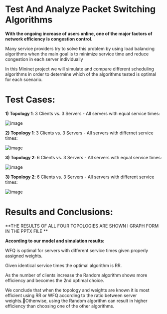 # Test And Analyze Packet Switching Algorithms

**With the ongoing increase of users online, one of the major factors of network efficiency is congestion control**.

Many service providers try to solve this problem by using load balancing algorithms when the main goal is to minimize service time and reduce congestion in each server individually

In this Mininet project we will simulate and compare different scheduling algorithms in order to determine which of the algorithms tested is optimal for each scenario.

# Test Cases:

**1) Topology 1**: 3 Clients vs. 3 Servers - All servers with equal service times:



![image](https://user-images.githubusercontent.com/92316457/185902828-b7ac0242-f850-4b9a-b4b2-33afce5b8190.png)

**2) Topology 1**: 3 Clients vs. 3 Servers - All servers with differnet service times:



![image](https://user-images.githubusercontent.com/92316457/185903023-571d4603-424b-49b7-a249-0007f099c9da.png)


**3) Topology 2**: 6 Clients vs. 3 Servers - All servers with equal service times:


![image](https://user-images.githubusercontent.com/92316457/185903409-3bb671b1-52d0-48e7-ada4-a6590913ff4c.png)

**3) Topology 2**: 6 Clients vs. 3 Servers - All servers with different service times:


![image](https://user-images.githubusercontent.com/92316457/185903483-33e2ca77-9a8d-4e01-a760-5f4030e4b240.png)

# Results and Conclusions:

**THE RESULTS OF ALL FOUR TOPOLOGIES ARE SHOWN I GRAPH FORM IN THE PPTX FILE **

**According to our model and simulation results:**

WFQ is optimal for servers with different service times given properly assigned weights.

Given identical service times the optimal algorithm is RR.

As the number of clients increase the Random algorithm shows more efficiency and becomes the 2nd optimal choice.

We conclude that when the topology and weights are known it is most efficient using RR or WFQ according to the ratio between server weights.Otherwise, using the Random algorithm can result in higher efficiency than choosing one of the other algorithms.



